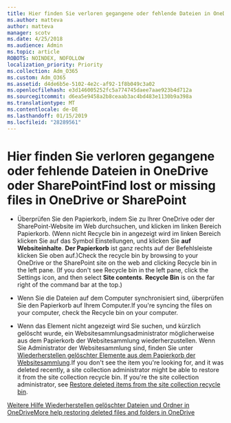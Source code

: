 ```yaml
---
title: Hier finden Sie verloren gegangene oder fehlende Dateien in OneDrive oder SharePoint
ms.author: matteva
author: matteva
manager: scotv
ms.date: 4/25/2018
ms.audience: Admin
ms.topic: article
ROBOTS: NOINDEX, NOFOLLOW
localization_priority: Priority
ms.collection: Adm_O365
ms.custom: Adm_O365
ms.assetid: d4de6b5e-5102-4e2c-af92-1f8b049c3a02
ms.openlocfilehash: e3d146005252fc5a774745daee7aae923b4d712a
ms.sourcegitcommit: d6ea5e9458a2b8ceaab3ac4bd483e1130b9a398a
ms.translationtype: MT
ms.contentlocale: de-DE
ms.lasthandoff: 01/15/2019
ms.locfileid: "28289561"
---
```

# <a name="find-lost-or-missing-files-in-onedrive-or-sharepoint"></a><span data-ttu-id="7ab4a-102">Hier finden Sie verloren gegangene oder fehlende Dateien in OneDrive oder SharePoint</span><span class="sxs-lookup"><span data-stu-id="7ab4a-102">Find lost or missing files in OneDrive or SharePoint</span></span>

- <span data-ttu-id="7ab4a-p101">Überprüfen Sie den Papierkorb, indem Sie zu Ihrer OneDrive oder der SharePoint-Website im Web durchsuchen, und klicken im linken Bereich Papierkorb. (Wenn nicht Recycle bin in angezeigt wird im linken Bereich klicken Sie auf das Symbol Einstellungen, und klicken Sie **auf Websiteinhalte**. **Der Papierkorb** ist ganz rechts auf der Befehlsleiste klicken Sie oben auf.)</span><span class="sxs-lookup"><span data-stu-id="7ab4a-p101">Check the recycle bin by browsing to your OneDrive or the SharePoint site on the web and clicking Recycle bin in the left pane. (If you don't see Recycle bin in the left pane, click the Settings icon, and then select **Site contents**. **Recycle Bin** is on the far right of the command bar at the top.)</span></span> 
    
- <span data-ttu-id="7ab4a-106">Wenn Sie die Dateien auf dem Computer synchronisiert sind, überprüfen Sie den Papierkorb auf Ihrem Computer.</span><span class="sxs-lookup"><span data-stu-id="7ab4a-106">If you're syncing the files on your computer, check the Recycle bin on your computer.</span></span> 
    
- <span data-ttu-id="7ab4a-p102">Wenn das Element nicht angezeigt wird Sie suchen, und kürzlich gelöscht wurde, ein Websitesammlungsadministrator möglicherweise aus dem Papierkorb der Websitesammlung wiederherzustellen. Wenn Sie Administrator der Websitesammlung sind, finden Sie unter [Wiederherstellen gelöschter Elemente aus dem Papierkorb der Websitesammlung](https://go.microsoft.com/fwlink/?linkid=866439).</span><span class="sxs-lookup"><span data-stu-id="7ab4a-p102">If you don't see the item you're looking for, and it was deleted recently, a site collection administrator might be able to restore it from the site collection recycle bin. If you're the site collection administrator, see [Restore deleted items from the site collection recycle bin](https://go.microsoft.com/fwlink/?linkid=866439).</span></span>
    
[<span data-ttu-id="7ab4a-109">Weitere Hilfe Wiederherstellen gelöschter Dateien und Ordner in OneDrive</span><span class="sxs-lookup"><span data-stu-id="7ab4a-109">More help restoring deleted files and folders in OneDrive</span></span>](https://go.microsoft.com/fwlink/?linkid=872872)
  

